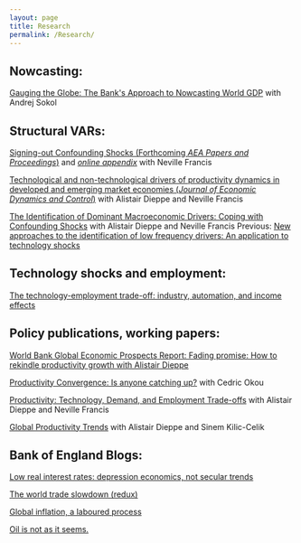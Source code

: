 ```yaml
---
layout: page
title: Research
permalink: /Research/
---
```





## Nowcasting:

[Gauging the Globe: The Bank's Approach to Nowcasting World GDP](https://www.bankofengland.co.uk/quarterly-bulletin/2018/2018-q3/gauging-the-globe-the-banks-approach-to-nowcasting-world-gdp) with Andrej Sokol

## Structural VARs:
[Signing-out Confounding Shocks (Forthcoming *AEA Papers and Proceedings*)](https://drive.google.com/file/d/1tr6w8iX7CrhQ7JYVAfMJVeLMOfML2FtH/view?usp=sharing) and [*online appendix*](https://drive.google.com/file/d/1oCCadlflh5AZqRw-XXS3uj65_yMs1Cb_/view?usp=sharing) with Neville Francis

[Technological and non-technological drivers of productivity dynamics in developed and emerging market economies (*Journal of Economic Dynamics and Control*)](https://www.sciencedirect.com/science/article/abs/pii/S0165188921001512) with Alistair Dieppe and Neville Francis


[The Identification of Dominant Macroeconomic Drivers: Coping with Confounding Shocks](https://drive.google.com/file/d/147ljqcEXiWmXXKU2lmYpM1jI6O94_AT4/view?usp=sharing) with Alistair Dieppe and Neville Francis
	Previous: [New approaches to the identification of low frequency drivers: An application to technology shocks](http://documents.worldbank.org/curated/en/133781571930814658/New-Approaches-to-the-Identification-of-Low-Frequency-Drivers-An-Application-to-Technology-Shocks)


## Technology shocks and employment:

[The  technology-employment trade-off: industry, automation, and income effects](http://documents1.worldbank.org/curated/en/595681611845186942/pdf/The-Technology-Employment-Trade-Off-Automation-Industry-and-Income-Effects.pdf)

## Policy publications, working papers:

[World Bank Global Economic Prospects Report: Fading promise: How to rekindle productivity growth with Alistair Dieppe](http://pubdocs.worldbank.org/en/778161574888355532/Global-Economic-Prospects-January-2020-Topical-Issue-1.pdf)

[Productivity Convergence: Is anyone catching up?](http://documents1.worldbank.org/curated/en/770631599049513984/pdf/Productivity-Convergence-Is-Anyone-Catching-Up.pdf) with Cedric Okou

[Productivity: Technology, Demand, and Employment Trade-offs](http://pubdocs.worldbank.org/en/715901593465316721/Global-Productivity-Chapter-6.pdf) with Alistair Dieppe and Neville Francis

[Global Productivity Trends](http://pubdocs.worldbank.org/en/996591593465312454/Global-Productivity-Chapter-1.pdf) with Alistair Dieppe and Sinem Kilic-Celik

## Bank of England Blogs:

[Low real interest rates: depression economics, not secular trends](https://bankunderground.co.uk/2017/02/16/low-real-interest-rates-depression-economics-not-secular-trends/)

[The world trade slowdown (redux)](https://bankunderground.co.uk/2016/12/12/the-world-trade-slowdown-redux/)

[Global inflation, a laboured process](https://bankunderground.co.uk/2015/12/17/global-inflation-a-laboured-process/)

[Oil is not as it seems.](https://bankunderground.co.uk/2015/06/26/oil-is-not-as-it-seems-expectations-of-future-oil-supply-key-to-explaining-drop-in-price/)


